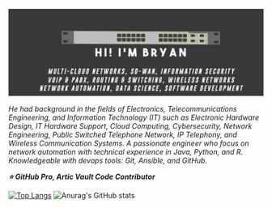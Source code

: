 ![Cover Github](https://raw.githubusercontent.com/brianxfury/brianxfury/master/COVER%20GITHUB%20copy.png)
<p><i>He had background in the fields of Electronics, Telecommunications Engineering, and Information Technology (IT) such as Electronic Hardware Design, IT Hardware Support, Cloud Computing, Cybersecurity, Network Engineering, Public Switched Telephone Network, IP Telephony, and Wireless Communication Systems. A passionate engineer who focus on network automation with technical experience in Java, Python, and R. Knowledgeable with devops tools: Git, Ansible, and GitHub.</i></p>
<p><b><i>
⭐ GitHub Pro, Artic Vault Code Contributor
</p></b></i>

[![Top Langs](https://github-readme-stats.vercel.app/api/top-langs/?username=brianxfury&layout=compact)](https://github.com/brianxfury/github-readme-stats)     ![Anurag's GitHub stats](https://github-readme-stats.vercel.app/api?username=brianxfury&show_icons=true&theme=radical)

 

